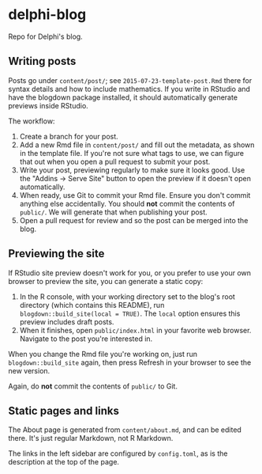 # delphi-blog

Repo for Delphi's blog.

## Writing posts

Posts go under `content/post/`; see `2015-07-23-template-post.Rmd` there for
syntax details and how to include mathematics. If you write in RStudio and have
the blogdown package installed, it should automatically generate previews inside
RStudio.

The workflow:

1. Create a branch for your post.
2. Add a new Rmd file in `content/post/` and fill out the metadata, as shown in
   the template file. If you're not sure what tags to use, we can figure that
   out when you open a pull request to submit your post.
3. Write your post, previewing regularly to make sure it looks good. Use the
   "Addins -> Serve Site" button to open the preview if it doesn't open
   automatically.
4. When ready, use Git to commit your Rmd file. Ensure you don't commit anything
   else accidentally. You should **not** commit the contents of `public/`. We
   will generate that when publishing your post.
5. Open a pull request for review and so the post can be merged into the blog.

## Previewing the site

If RStudio site preview doesn't work for you, or you prefer to use your own
browser to preview the site, you can generate a static copy:

1. In the R console, with your working directory set to the blog's root
   directory (which contains this README), run `blogdown::build_site(local =
   TRUE)`. The `local` option ensures this preview includes draft posts.
2. When it finishes, open `public/index.html` in your favorite web browser.
   Navigate to the post you're interested in.

When you change the Rmd file you're working on, just run `blogdown::build_site`
again, then press Refresh in your browser to see the new version.

Again, do **not** commit the contents of `public/` to Git.

## Static pages and links

The About page is generated from `content/about.md`, and can be edited there.
It's just regular Markdown, not R Markdown.

The links in the left sidebar are configured by `config.toml`, as is the
description at the top of the page.
